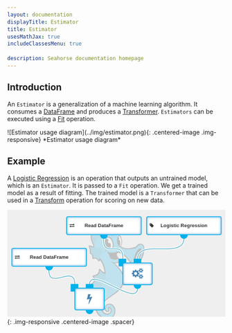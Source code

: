 ```yaml
---
layout: documentation
displayTitle: Estimator
title: Estimator
usesMathJax: true
includeClassesMenu: true

description: Seahorse documentation homepage
---
```

## Introduction

An `Estimator` is a generalization of a machine learning algorithm. It consumes a
[DataFrame](../classes/dataframe.html) and produces a
[Transformer](../operations/transform.html).
`Estimators` can be executed using a [Fit](../operations/fit.html) operation.

<div class="centered-container" markdown="1">
  ![Estimator usage diagram](../img/estimator.png){: .centered-image .img-responsive}
  *Estimator usage diagram*
</div>

## Example

A [Logistic Regression](../operations/logistic_regression.html) is an operation that outputs an untrained model, which is an `Estimator`.
It is passed to a `Fit` operation. We get a trained model as a result of fitting.
The trained model is a `Transformer` that can be used in a [Transform](../operations/transform.html) operation for scoring on new data.

![estimator example](../img/estimator_example.png){: .img-responsive .centered-image .spacer}

